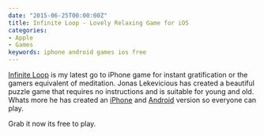 ```yaml
---
date: "2015-06-25T00:00:00Z"
title: Infinite Loop - Lovely Relaxing Game for iOS
categories:
- Apple
- Games
keywords: iphone android games ios free
---
```

[Infinite Loop](http://loopgame.co) is my latest go to iPhone game for instant gratification or the gamers equivalent of meditation. Jonas Lekevicious has created a beautiful puzzle game that requires no instructions and is suitable for young and old. Whats more he has created an 
[iPhone](https://itunes.apple.com/us/app/infinite-loop/id977028266?mt=8) and 
[Android](https://play.google.com/store/apps/details?id=com.balysv.loop) version so everyone can play.

Grab it now its free to play.

